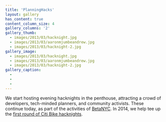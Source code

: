 ```yaml
---
title: 'PlanningHacks'
layout: gallery
has_content: true
content_column_size: 4
gallery_columns: '2'
gallery_thumb: 
  - images/2013/03/hacknight.jpg
  - images/2013/03/aaronmjumbeandrew.jpg
  - images/2013/03/hacknight-2.jpg
gallery_image:
  - images/2013/03/hacknight.jpg
  - images/2013/03/aaronmjumbeandrew.jpg
  - images/2013/03/hacknight-2.jpg
gallery_caption: 
  - 
  - 
  - 
---
```


We start hosting evening hacknights in the penthouse, attracting a crowd of developers, tech-minded planners, and community activists. These continue today, as part of the activities of <a href="http://www.meetup.com/betanyc/">BetaNYC</a>. In 2014, we help tee up the [first round of Citi Bike hacknights](http://blog.openplans.org/2013/06/citibike-data-night-june-26th/).